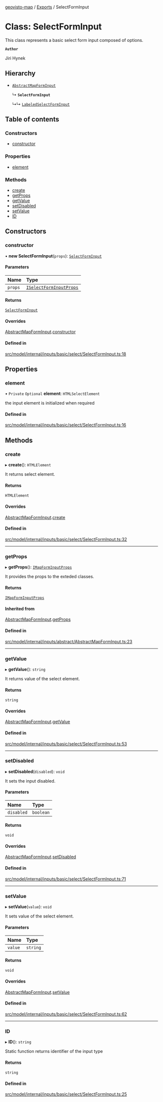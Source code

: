 [geovisto-map](../README.md) / [Exports](../modules.md) / SelectFormInput

# Class: SelectFormInput

This class represents a basic select form input composed of options.

**`Author`**

Jiri Hynek

## Hierarchy

- [`AbstractMapFormInput`](AbstractMapFormInput.md)

  ↳ **`SelectFormInput`**

  ↳↳ [`LabeledSelectFormInput`](LabeledSelectFormInput.md)

## Table of contents

### Constructors

- [constructor](SelectFormInput.md#constructor)

### Properties

- [element](SelectFormInput.md#element)

### Methods

- [create](SelectFormInput.md#create)
- [getProps](SelectFormInput.md#getprops)
- [getValue](SelectFormInput.md#getvalue)
- [setDisabled](SelectFormInput.md#setdisabled)
- [setValue](SelectFormInput.md#setvalue)
- [ID](SelectFormInput.md#id)

## Constructors

### constructor

• **new SelectFormInput**(`props`): [`SelectFormInput`](SelectFormInput.md)

#### Parameters

| Name | Type |
| :------ | :------ |
| `props` | [`ISelectFormInputProps`](../interfaces/ISelectFormInputProps.md) |

#### Returns

[`SelectFormInput`](SelectFormInput.md)

#### Overrides

[AbstractMapFormInput](AbstractMapFormInput.md).[constructor](AbstractMapFormInput.md#constructor)

#### Defined in

[src/model/internal/inputs/basic/select/SelectFormInput.ts:18](https://github.com/geovisto/geovisto-map/blob/e22d774889dbc28cc1ec62933ecf6bab6690f172/src/model/internal/inputs/basic/select/SelectFormInput.ts#L18)

## Properties

### element

• `Private` `Optional` **element**: `HTMLSelectElement`

the input element is initialized when required

#### Defined in

[src/model/internal/inputs/basic/select/SelectFormInput.ts:16](https://github.com/geovisto/geovisto-map/blob/e22d774889dbc28cc1ec62933ecf6bab6690f172/src/model/internal/inputs/basic/select/SelectFormInput.ts#L16)

## Methods

### create

▸ **create**(): `HTMLElement`

It returns select element.

#### Returns

`HTMLElement`

#### Overrides

[AbstractMapFormInput](AbstractMapFormInput.md).[create](AbstractMapFormInput.md#create)

#### Defined in

[src/model/internal/inputs/basic/select/SelectFormInput.ts:32](https://github.com/geovisto/geovisto-map/blob/e22d774889dbc28cc1ec62933ecf6bab6690f172/src/model/internal/inputs/basic/select/SelectFormInput.ts#L32)

___

### getProps

▸ **getProps**(): [`IMapFormInputProps`](../interfaces/IMapFormInputProps.md)

It provides the props to the exteded classes.

#### Returns

[`IMapFormInputProps`](../interfaces/IMapFormInputProps.md)

#### Inherited from

[AbstractMapFormInput](AbstractMapFormInput.md).[getProps](AbstractMapFormInput.md#getprops)

#### Defined in

[src/model/internal/inputs/abstract/AbstractMapFormInput.ts:23](https://github.com/geovisto/geovisto-map/blob/e22d774889dbc28cc1ec62933ecf6bab6690f172/src/model/internal/inputs/abstract/AbstractMapFormInput.ts#L23)

___

### getValue

▸ **getValue**(): `string`

It returns value of the select element.

#### Returns

`string`

#### Overrides

[AbstractMapFormInput](AbstractMapFormInput.md).[getValue](AbstractMapFormInput.md#getvalue)

#### Defined in

[src/model/internal/inputs/basic/select/SelectFormInput.ts:53](https://github.com/geovisto/geovisto-map/blob/e22d774889dbc28cc1ec62933ecf6bab6690f172/src/model/internal/inputs/basic/select/SelectFormInput.ts#L53)

___

### setDisabled

▸ **setDisabled**(`disabled`): `void`

It sets the input disabled.

#### Parameters

| Name | Type |
| :------ | :------ |
| `disabled` | `boolean` |

#### Returns

`void`

#### Overrides

[AbstractMapFormInput](AbstractMapFormInput.md).[setDisabled](AbstractMapFormInput.md#setdisabled)

#### Defined in

[src/model/internal/inputs/basic/select/SelectFormInput.ts:71](https://github.com/geovisto/geovisto-map/blob/e22d774889dbc28cc1ec62933ecf6bab6690f172/src/model/internal/inputs/basic/select/SelectFormInput.ts#L71)

___

### setValue

▸ **setValue**(`value`): `void`

It sets value of the select element.

#### Parameters

| Name | Type |
| :------ | :------ |
| `value` | `string` |

#### Returns

`void`

#### Overrides

[AbstractMapFormInput](AbstractMapFormInput.md).[setValue](AbstractMapFormInput.md#setvalue)

#### Defined in

[src/model/internal/inputs/basic/select/SelectFormInput.ts:62](https://github.com/geovisto/geovisto-map/blob/e22d774889dbc28cc1ec62933ecf6bab6690f172/src/model/internal/inputs/basic/select/SelectFormInput.ts#L62)

___

### ID

▸ **ID**(): `string`

Static function returns identifier of the input type

#### Returns

`string`

#### Defined in

[src/model/internal/inputs/basic/select/SelectFormInput.ts:25](https://github.com/geovisto/geovisto-map/blob/e22d774889dbc28cc1ec62933ecf6bab6690f172/src/model/internal/inputs/basic/select/SelectFormInput.ts#L25)
